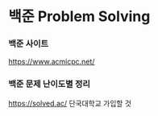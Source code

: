 # 백준 Problem Solving

### 백준 사이트
https://www.acmicpc.net/

### 백준 문제 난이도별 정리
https://solved.ac/
단국대학교 가입할 것
